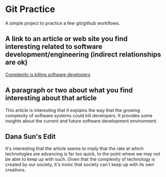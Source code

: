 # Git Practice

A simple project to practice a few git/github workflows.

## A link to an article or web site you find interesting related to software development/engineering (indirect relationships are ok)

[Complexity is killing software developers](https://www.infoworld.com/article/3639050/complexity-is-killing-software-developers.html)

## A paragraph or two about what you find interesting about that article

This article is interesting that it explains the way that the growing complexity of software systems could kill developers. It provides some insights about the current and future software development environment.

## Dana Sun's Edit

It's interesting that the article seems to imply that the rate at which technologies are advancing is far too quick, to the point where we may not be able to keep up with such. Given that the complexity of technology is created by our society, it's ironic that society can't keep up with its own creations.
